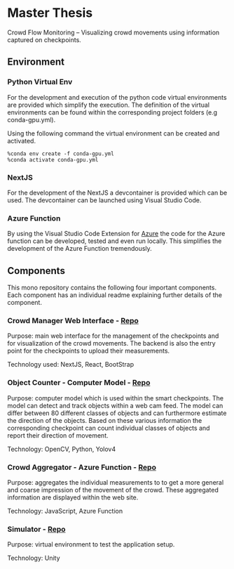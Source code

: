 # Master Thesis
Crowd Flow Monitoring – Visualizing crowd movements using information captured on checkpoints.

## Environment
### Python Virtual Env
For the development and execution of the python code virtual environments are provided which simplify the execution. The definition of the virtual environments can be found within the corresponding project folders (e.g conda-gpu.yml).

Using the following command the virtual environment can be created and activated.

```
%conda env create -f conda-gpu.yml
%conda activate conda-gpu.yml
```

### NextJS
For the development of the NextJS a devcontainer is provided which can be used. The devcontainer can be launched using Visual Studio Code.

### Azure Function
By using the Visual Studio Code Extension for [Azure](https://marketplace.visualstudio.com/items?itemName=ms-vscode.vscode-node-azure-pack) the code for the Azure function can be developed, tested and even run locally. This simplifies the development of the Azure Function tremendously.

## Components
This mono repository contains the following four important components. Each component has an individual readme explaining further details of the component.

### Crowd Manager Web Interface - [Repo](https://github.com/jimmylevell/crowd-overview/tree/master/CrowdManager)
Purpose: main web interface for the management of the checkpoints and for visualization of the crowd movements. The backend is also the entry point for the checkpoints to upload their measurements.

Technology used: NextJS, React, BootStrap

### Object Counter - Computer Model - [Repo](https://github.com/jimmylevell/crowd-overview/tree/master/ObjectCounter)
Purpose: computer model which is used within the smart checkpoints. The model can detect and track objects within a web cam feed. The model can differ between 80 different classes of objects and can furthermore estimate the direction of the objects. Based on these various information the corresponding checkpoint can count individual classes of objects and report their direction of movement.

Technology: OpenCV, Python, Yolov4

### Crowd Aggregator - Azure Function - [Repo](https://github.com/jimmylevell/crowd-overview/tree/master/CrowdAggregator)
Purpose: aggregates the individual measurements to to get a more general and coarse impression of the movement of the crowd. These aggregated information are displayed within the web site.

Technology: JavaScript, Azure Function
### Simulator - [Repo]()
Purpose: virtual environment to test the application setup.

Technology: Unity

